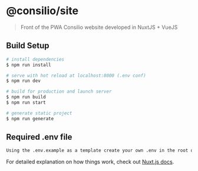 # @consilio/site

> Front of the PWA Consilio website developed in NuxtJS + VueJS

## Build Setup

```bash
# install dependencies
$ npm run install

# serve with hot reload at localhost:8000 (.env conf)
$ npm run dev

# build for production and launch server
$ npm run build
$ npm run start

# generate static project
$ npm run generate
```

## Required .env file

```bash
Using the .env.example as a template create your own .env in the root of the project
```

For detailed explanation on how things work, check out [Nuxt.js docs](https://nuxtjs.org).
